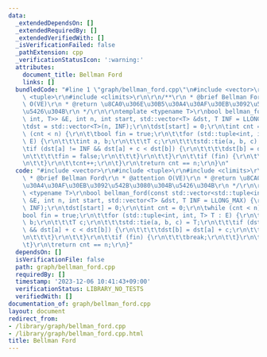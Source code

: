 ```yaml
---
data:
  _extendedDependsOn: []
  _extendedRequiredBy: []
  _extendedVerifiedWith: []
  _isVerificationFailed: false
  _pathExtension: cpp
  _verificationStatusIcon: ':warning:'
  attributes:
    document_title: Bellman Ford
    links: []
  bundledCode: "#line 1 \"graph/bellman_ford.cpp\"\n#include <vector>\r\n#include\
    \ <tuple>\r\n#include <climits>\r\n\r\n/**\r\n * @brief Bellman Ford\r\n * @attention\
    \ O(VE)\r\n * @return \u8CA0\u306E\u30B5\u30A4\u30AF\u30EB\u3092\u542B\u3080\u304B\
    \u5426\u304B\r\n */\r\n\r\ntemplate <typename T>\r\nbool bellman_ford(const std::vector<std::tuple<int,\
    \ int, T>> &E, int n, int start, std::vector<T> &dst, T INF = LLONG_MAX) {\r\n\
    \tdst = std::vector<T>(n, INF);\r\n\tdst[start] = 0;\r\n\tint cnt = 0;\r\n\twhile\
    \ (cnt < n) {\r\n\t\tbool fin = true;\r\n\t\tfor (std::tuple<int, int, T> T :\
    \ E) {\r\n\t\t\tint a, b;\r\n\t\t\tT c;\r\n\t\t\tstd::tie(a, b, c) = T;\r\n\t\t\
    \tif (dst[a] != INF && dst[a] + c < dst[b]) {\r\n\t\t\t\tdst[b] = dst[a] + c;\r\
    \n\t\t\t\tfin = false;\r\n\t\t\t}\r\n\t\t}\r\n\t\tif (fin) {\r\n\t\t\tbreak;\r\
    \n\t\t}\r\n\t\tcnt++;\r\n\t}\r\n\treturn cnt == n;\r\n}\n"
  code: "#include <vector>\r\n#include <tuple>\r\n#include <climits>\r\n\r\n/**\r\n\
    \ * @brief Bellman Ford\r\n * @attention O(VE)\r\n * @return \u8CA0\u306E\u30B5\
    \u30A4\u30AF\u30EB\u3092\u542B\u3080\u304B\u5426\u304B\r\n */\r\n\r\ntemplate\
    \ <typename T>\r\nbool bellman_ford(const std::vector<std::tuple<int, int, T>>\
    \ &E, int n, int start, std::vector<T> &dst, T INF = LLONG_MAX) {\r\n\tdst = std::vector<T>(n,\
    \ INF);\r\n\tdst[start] = 0;\r\n\tint cnt = 0;\r\n\twhile (cnt < n) {\r\n\t\t\
    bool fin = true;\r\n\t\tfor (std::tuple<int, int, T> T : E) {\r\n\t\t\tint a,\
    \ b;\r\n\t\t\tT c;\r\n\t\t\tstd::tie(a, b, c) = T;\r\n\t\t\tif (dst[a] != INF\
    \ && dst[a] + c < dst[b]) {\r\n\t\t\t\tdst[b] = dst[a] + c;\r\n\t\t\t\tfin = false;\r\
    \n\t\t\t}\r\n\t\t}\r\n\t\tif (fin) {\r\n\t\t\tbreak;\r\n\t\t}\r\n\t\tcnt++;\r\n\
    \t}\r\n\treturn cnt == n;\r\n}"
  dependsOn: []
  isVerificationFile: false
  path: graph/bellman_ford.cpp
  requiredBy: []
  timestamp: '2023-12-06 10:41:43+09:00'
  verificationStatus: LIBRARY_NO_TESTS
  verifiedWith: []
documentation_of: graph/bellman_ford.cpp
layout: document
redirect_from:
- /library/graph/bellman_ford.cpp
- /library/graph/bellman_ford.cpp.html
title: Bellman Ford
---
```

